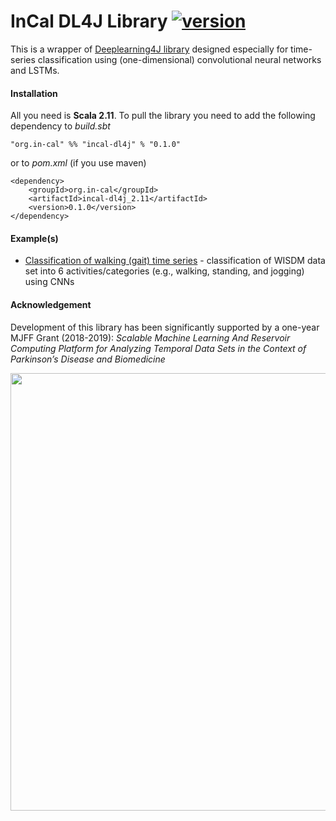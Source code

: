 # InCal DL4J Library [![version](https://img.shields.io/badge/version-0.1.0-green.svg)](https://ada.parkinson.lu)

This is a wrapper of [Deeplearning4J library](https://deeplearning4j.org) designed especially for time-series classification using (one-dimensional) convolutional neural networks and LSTMs.

#### Installation

All you need is **Scala 2.11**. To pull the library you need to add the following dependency to *build.sbt*

```
"org.in-cal" %% "incal-dl4j" % "0.1.0"
```

or to *pom.xml* (if you use maven)

```
<dependency>
    <groupId>org.in-cal</groupId>
    <artifactId>incal-dl4j_2.11</artifactId>
    <version>0.1.0</version>
</dependency>
```

#### Example(s)

* [Classification of walking (gait) time series](src/main/scala/examples/WalkingActivityClassificationWithCNN) - classification of WISDM data set into 6 activities/categories (e.g., walking, standing, and jogging) using CNNs 

#### Acknowledgement

Development of this library has been significantly supported by a one-year MJFF Grant (2018-2019):
*Scalable Machine Learning And Reservoir Computing Platform for Analyzing Temporal Data Sets in the Context of Parkinson’s Disease and Biomedicine*

<a href="https://www.michaeljfox.org"><img src="https://in-cal.org/mjff_logo.png" width="700"></a>
